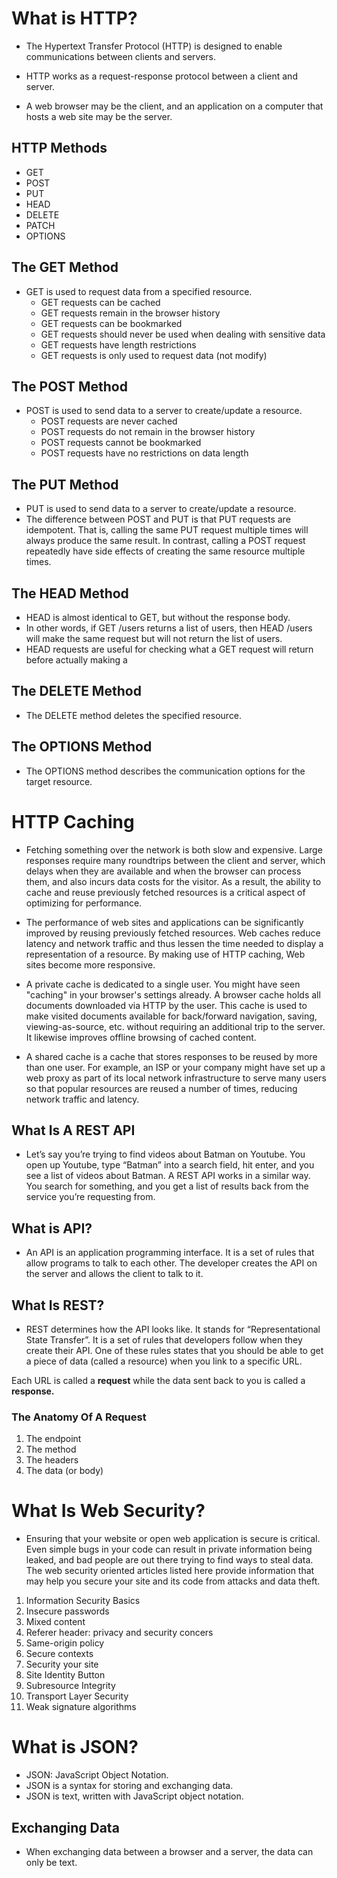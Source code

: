 # What is HTTP?
* The Hypertext Transfer Protocol (HTTP) is designed to enable communications between clients and servers.

* HTTP works as a request-response protocol between a client and server.

* A web browser may be the client, and an application on a computer that hosts a web site may be the server.

## HTTP Methods
* GET
* POST
* PUT
* HEAD
* DELETE
* PATCH
* OPTIONS

## The GET Method
* GET is used to request data from a specified resource.
  * GET requests can be cached
  * GET requests remain in the browser history
  * GET requests can be bookmarked
  * GET requests should never be used when dealing with sensitive data
  * GET requests have length restrictions
  * GET requests is only used to request data (not modify)
  
## The POST Method
* POST is used to send data to a server to create/update a resource.
  * POST requests are never cached
  * POST requests do not remain in the browser history
  * POST requests cannot be bookmarked
  * POST requests have no restrictions on data length

## The PUT Method
* PUT is used to send data to a server to create/update a resource.
* The difference between POST and PUT is that PUT requests are idempotent. That is, calling the same PUT request multiple times will always produce the same result. In contrast, calling a POST request repeatedly have side effects of creating the same resource multiple times.
## The HEAD Method
* HEAD is almost identical to GET, but without the response body.
* In other words, if GET /users returns a list of users, then HEAD /users will make the same request but will not return the list of users.
* HEAD requests are useful for checking what a GET request will return before actually making a 

## The DELETE Method
* The DELETE method deletes the specified resource.
 
## The OPTIONS Method
* The OPTIONS method describes the communication options for the target resource.

# HTTP Caching
* Fetching something over the network is both slow and expensive. Large responses require many roundtrips between the client and server, which delays when they are available and when the browser can process them, and also incurs data costs for the visitor. As a result, the ability to cache and reuse previously fetched resources is a critical aspect of optimizing for performance.
* The performance of web sites and applications can be significantly improved by reusing previously fetched resources. Web caches reduce latency and network traffic and thus lessen the time needed to display a representation of a resource. By making use of HTTP caching, Web sites become more responsive.

* A private cache is dedicated to a single user. You might have seen "caching" in your browser's settings already. A browser cache holds all documents downloaded via HTTP by the user. This cache is used to make visited documents available for back/forward navigation, saving, viewing-as-source, etc. without requiring an additional trip to the server. It likewise improves offline browsing of cached content.

* A shared cache is a cache that stores responses to be reused by more than one user. For example, an ISP or your company might have set up a web proxy as part of its local network infrastructure to serve many users so that popular resources are reused a number of times, reducing network traffic and latency.

## What Is A REST API
* Let’s say you’re trying to find videos about Batman on Youtube. You open up Youtube, type “Batman” into a search field, hit enter, and you see a list of videos about Batman. A REST API works in a similar way. You search for something, and you get a list of results back from the service you’re requesting from.
## What is API?
* An API is an application programming interface. It is a set of rules that allow programs to talk to each other. The developer creates the API on the server and allows the client to talk to it.

## What Is REST?
* REST determines how the API looks like. It stands for “Representational State Transfer”. It is a set of rules that developers follow when they create their API. One of these rules states that you should be able to get a piece of data (called a resource) when you link to a specific URL.

Each URL is called a **request** while the data sent back to you is called a **response.**
### The Anatomy Of A Request
1. The endpoint
2. The method
3. The headers
4. The data (or body)

# What Is Web Security?
* Ensuring that your website or open web application is secure is critical. Even simple bugs in your code can result in private information being leaked, and bad people are out there trying to find ways to steal data. The web security oriented articles listed here provide information that may help you secure your site and its code from attacks and data theft.
1. Information Security Basics
2. Insecure passwords
3. Mixed content
4. Referer header: privacy and security concers
5. Same-origin policy
6. Secure contexts
7. Security your site
8. Site Identity Button
9. Subresource Integrity
10. Transport Layer Security
11. Weak signature algorithms

# What is JSON?
* JSON: JavaScript Object Notation.
* JSON is a syntax for storing and exchanging data.
* JSON is text, written with JavaScript object notation.

## Exchanging Data
* When exchanging data between a browser and a server, the data can only be text.




